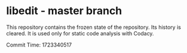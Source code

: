 # libedit - master branch

This repository contains the frozen state of the repository.
Its history is cleared. It is used only for static code
analysis with Codacy.

Commit Time: 1723340517